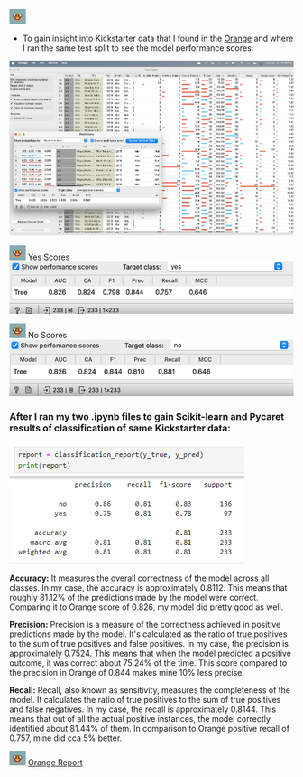 ![image](https://github.com/KajaMarinsek/2024_AppliedDataScience/blob/main/Data%20Modeling%20Project%20-%20Kickstarter/images/OrangeTinyIcon.png)

 * To gain insight into Kickstarter data that I found in the [Orange](https://orangedatamining.com/) 
and where I ran the same test split to see the model performance scores:


![image](https://github.com/KajaMarinsek/2024_AppliedDataScience/blob/main/Data%20Modeling%20Project%20-%20Kickstarter/images/AverageScoresKickstarter.png)

![image](https://github.com/KajaMarinsek/2024_AppliedDataScience/blob/main/Data%20Modeling%20Project%20-%20Kickstarter/images/OrangeTinyIcon.png)
Yes Scores ![image](https://github.com/KajaMarinsek/2024_AppliedDataScience/blob/main/Data%20Modeling%20Project%20-%20Kickstarter/images/YESscoresKickstarter.png)

![image](https://github.com/KajaMarinsek/2024_AppliedDataScience/blob/main/Data%20Modeling%20Project%20-%20Kickstarter/images/OrangeTinyIcon.png)
No Scores  ![image](https://github.com/KajaMarinsek/2024_AppliedDataScience/blob/main/Data%20Modeling%20Project%20-%20Kickstarter/images/NOscoresKickstarter.png)



### After I ran my two .ipynb files to gain Scikit-learn and Pycaret results of classification of same Kickstarter data:
![image](https://github.com/KajaMarinsek/2024_AppliedDataScience/blob/main/Data%20Modeling%20Project%20-%20Kickstarter/images/Screenshot%202024-04-17%20003034.png)

 __Accuracy:__ It measures the overall correctness of the model across all classes.
In my case, the accuracy is approximately 0.8112. This means that roughly 81.12% of the predictions made by the model were correct.
Comparing it to Orange score of 0.826, my model did pretty good as well.

__Precision:__ Precision is a measure of the correctness achieved in positive predictions made by the model. It's calculated as the ratio of true positives to the sum of true positives and false positives. In my case, the precision is approximately 0.7524. This means that when the model predicted a positive outcome, it was correct about 75.24% of the time. This score compared to the precision in Orange of 0.844 makes mine 10% less precise.

__Recall:__ Recall, also known as sensitivity, measures the completeness of the model. It calculates the ratio of true positives to the sum of true positives and false negatives. In my case, the recall is approximately 0.8144. This means that out of all the actual positive instances, the model correctly identified about 81.44% of them. In comparison to Orange positive recall of 0.757, mine did cca 5% better.


![image](https://github.com/KajaMarinsek/2024_AppliedDataScience/blob/main/Data%20Modeling%20Project%20-%20Kickstarter/images/OrangeTinyIcon.png) 
[Orange Report](https://github.com/KajaMarinsek/Mac/blob/main/OrangeKckstarterReport.pdf)
